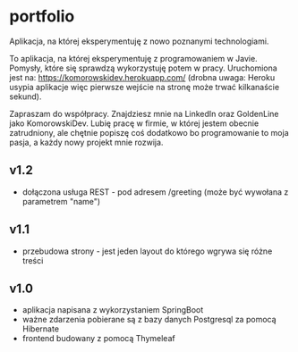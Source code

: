 # portfolio
Aplikacja, na której eksperymentuję z nowo poznanymi technologiami. 

To aplikacja, na której eksperymentuję z programowaniem w Javie. Pomysły, które się sprawdzą wykorzystuję potem w pracy. Uruchomiona jest na: https://komorowskidev.herokuapp.com/
 (drobna uwaga: Heroku usypia aplikacje więc pierwsze wejście na stronę może trwać kilkanaście sekund).
 
Zapraszam do współpracy. Znajdziesz mnie na LinkedIn oraz GoldenLine jako KomorowskiDev.
Lubię pracę w firmie, w której jestem obecnie zatrudniony, ale chętnie popiszę coś dodatkowo bo programowanie to moja pasja, a każdy nowy projekt mnie rozwija.

## v1.2
* dołączona usługa REST - pod adresem /greeting (może być wywołana z parametrem "name") 

## v1.1
* przebudowa strony - jest jeden layout do którego wgrywa się różne treści

## v1.0
* aplikacja napisana z wykorzystaniem SpringBoot
* ważne zdarzenia pobierane są z bazy danych Postgresql za pomocą Hibernate
* frontend budowany z pomocą Thymeleaf